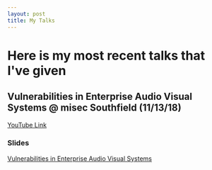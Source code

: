 ```yaml
---
layout: post
title: My Talks
---
```


# Here is my most recent talks that I've given

## Vulnerabilities in Enterprise Audio Visual Systems @ misec Southfield (11/13/18)
[YouTube Link](https://youtu.be/313lXH4IdFc) 

### Slides
[Vulnerabilities in Enterprise Audio Visual Systems](https://github.com/AnthonyTippy/Documents/blob/master/1.0%20-%20Vulnerabilities%20in%20Enterprise%20Conferencing%20Solutions%20.pdf?raw=true)


